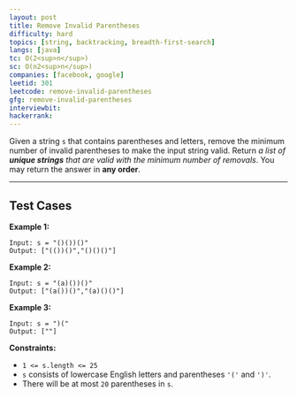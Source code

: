 ```yaml
---
layout: post
title: Remove Invalid Parentheses
difficulty: hard
topics: [string, backtracking, breadth-first-search]
langs: [java]
tc: O(2<sup>n</sup>)
sc: O(n2<sup>n</sup>)
companies: [facebook, google]
leetid: 301
leetcode: remove-invalid-parentheses
gfg: remove-invalid-parentheses
interviewbit: 
hackerrank: 
---
```

Given a string `s` that contains parentheses and letters, remove the minimum number of invalid parentheses to make the input string valid.
Return *a list of **unique strings** that are valid with the minimum number of removals*. You may return the answer in **any order**.

---
## Test Cases
**Example 1:**
```
Input: s = "()())()"
Output: ["(())()","()()()"]
```

**Example 2:**
```
Input: s = "(a)())()"
Output: ["(a())()","(a)()()"]
```

**Example 3:**
```
Input: s = ")("
Output: [""]
```
 
**Constraints:**
	
* `1 <= s.length <= 25`
* `s` consists of lowercase English letters and parentheses `'('` and `')'`.
* There will be at most `20` parentheses in `s`.

